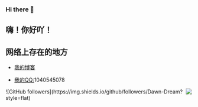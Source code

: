 ### Hi there 👋

<!--
**Dawn-Dream/Dawn-Dream** is a ✨ _special_ ✨ repository because its `README.md` (this file) appears on your GitHub profile.

Here are some ideas to get you started:

- 🔭 I’m currently working on ...
- 🌱 I’m currently learning ...
- 👯 I’m looking to collaborate on ...
- 🤔 I’m looking for help with ...
- 💬 Ask me about ...
- 📫 How to reach me: ...
- 😄 Pronouns: ...
- ⚡ Fun fact: ...
-->

## 嗨！你好吖！



## 网络上存在的地方

* [我的博客](https://www.dawndream.asia/)

* [我的QQ:]()1040545078
<img align="right" src="https://github-readme-stats.vercel.app/api?username=Dawn-Dream&show_icons=true&hide_border=false&icon_color=ffb90f&title_color=586069&count_private=true&include_all_commits=true">
</a>
![GitHub followers](https://img.shields.io/github/followers/Dawn-Dream?style=flat)


